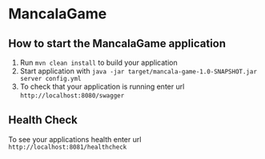 # MancalaGame

How to start the MancalaGame application
---

1. Run `mvn clean install` to build your application
1. Start application with `java -jar target/mancala-game-1.0-SNAPSHOT.jar server config.yml`
1. To check that your application is running enter url `http://localhost:8080/swagger`

Health Check
---

To see your applications health enter url `http://localhost:8081/healthcheck`
